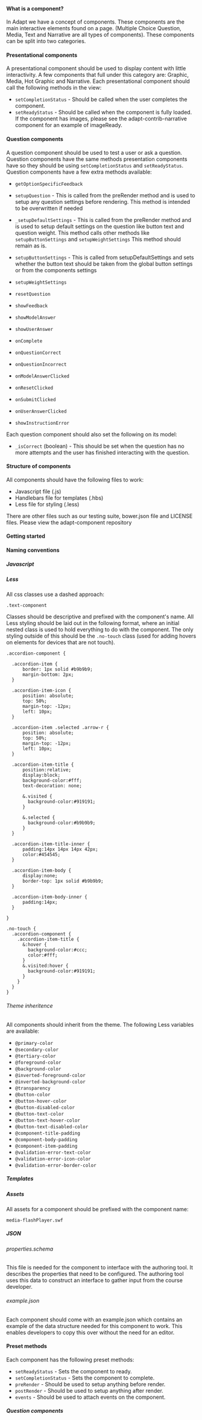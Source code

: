 #### What is a component?

In Adapt we have a concept of components. These components are the main interactive elements found on a page. (Multiple Choice Question, Media, Text and Narrative are all types of components). These components can be split into two categories.

#### Presentational components

A presentational component should be used to display content with little interactivity. A few components that full under this category are: Graphic, Media, Hot Graphic and Narrative. Each presentational component should call the following methods in the view:

- ``setCompletionStatus`` - Should be called when the user completes the component.
- ``setReadyStatus`` - Should be called when the component is fully loaded. If the component has images, please see the adapt-contrib-narrative component for an example of imageReady.

#### Question components

A question component should be used to test a user or ask a question. Question components have the same methods presentation components have so they should be using ``setCompletionStatus`` and ``setReadyStatus``. Question components have a few extra methods available:

- ``getOptionSpecificFeedback``

- ``setupQuestion`` - This is called from the preRender method and is used to setup any question settings before rendering. This method is intended to be overwritten if needed

- ``_setupDefaultSettings`` - This is called from the preRender method and is used to setup default settings on the question like button text and question weight. This method calls other methods like ``setupButtonSettings`` and ``setupWeightSettings`` This method should remain as is.

- ``setupButtonSettings`` - This is called from setupDefaultSettings and sets whether the button text should be taken from the global button settings or from the components settings

- ``setupWeightSettings``
- ``resetQuestion``
- ``showFeedback``
- ``showModelAnswer``
- ``showUserAnswer``
- ``onComplete``
- ``onQuestionCorrect``
- ``onQuestionIncorrect``
- ``onModelAnswerClicked``
- ``onResetClicked``
- ``onSubmitClicked``
- ``onUserAnswerClicked``
- ``showInstructionError``

Each question component should also set the following on its model:

- ``_isCorrect`` (boolean) - This should be set when the question has no more attempts and the user has finished interacting with the question.

#### Structure of components

All components should have the following files to work:

- Javascript file (.js)
- Handlebars file for templates (.hbs)
- Less file for styling (.less)

There are other files such as our testing suite, bower.json file and LICENSE files. Please view the adapt-component repository

#### Getting started

#### Naming conventions

##### Javascript



##### Less

All css classes use a dashed approach:

``.text-component``

Classes should be descriptive and prefixed with the component's name. All Less styling should be laid out in the following format, where an initial nested class is used to hold everything to do with the component. The only styling outside of this should be the ``.no-touch`` class (used for adding hovers on elements for devices that are not touch).

````
.accordion-component {

  .accordion-item {
      border: 1px solid #b9b9b9;
      margin-bottom: 2px;
  }

  .accordion-item-icon {
      position: absolute;
      top: 50%;
      margin-top: -12px;
      left: 10px;
  }

  .accordion-item .selected .arrow-r {
      position: absolute;
      top: 50%;
      margin-top: -12px;
      left: 10px;
  }

  .accordion-item-title {
      position:relative;
      display:block;
      background-color:#fff;
      text-decoration: none;

      &.visited {
        background-color:#919191;
      }

      &.selected {
        background-color:#b9b9b9;
      }
  }

  .accordion-item-title-inner {
      padding:14px 14px 14px 42px;
      color:#454545;
  }

  .accordion-item-body {
      display:none;
      border-top: 1px solid #b9b9b9;
  }

  .accordion-item-body-inner {
      padding:14px;
  }

}

.no-touch {
  .accordion-component {
    .accordion-item-title {
      &:hover {
        background-color:#ccc;
        color:#fff;
      }
      &.visited:hover {
        background-color:#919191;
      }
    }
  }
}
````
###### Theme inheritence

All components should inherit from the theme. The following Less variables are available:

- ``@primary-color``
- ``@secondary-color``
- ``@tertiary-color``
- ``@foreground-color``
- ``@background-color``
- ``@inverted-foreground-color``
- ``@inverted-background-color``
- ``@transparency``
- ``@button-color``
- ``@button-hover-color``
- ``@button-disabled-color``
- ``@button-text-color``
- ``@button-text-hover-color``
- ``@button-text-disabled-color``
- ``@component-title-padding``
- ``@component-body-padding``
- ``@component-item-padding``
- ``@validation-error-text-color``
- ``@validation-error-icon-color``
- ``@validation-error-border-color``

##### Templates

##### Assets

All assets for a component should be prefixed with the component name:

``media-flashPlayer.swf``

##### JSON

###### properties.schema

This file is needed for the component to interface with the authoring tool. It describes the properties that need to be configured. The authoring tool uses this data to construct an interface to gather input from the course developer.

###### example.json

Each component should come with an example.json which contains an example of the data structure needed for this component to work. This enables developers to copy this over without the need for an editor.

#### Preset methods

Each component has the following preset methods:

- ``setReadyStatus`` - Sets the component to ready.
- ``setCompletionStatus`` - Sets the component to complete.
- ``preRender`` - Should be used to setup anything before render.
- ``postRender`` - Should be used to setup anything after render.
- ``events`` - Should be used to attach events on the component.

##### Question components